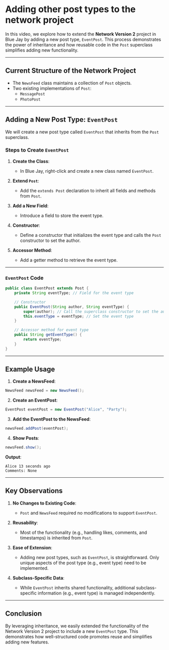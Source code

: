 # Adding other post types to the network project

In this video, we explore how to extend the **Network Version 2** project in Blue Jay by adding a new post type, `EventPost`. This process demonstrates the power of inheritance and how reusable code in the `Post` superclass simplifies adding new functionality.

---

## Current Structure of the Network Project

- The `NewsFeed` class maintains a collection of `Post` objects.
- Two existing implementations of `Post`:
  - `MessagePost`
  - `PhotoPost`

---

## Adding a New Post Type: `EventPost`

We will create a new post type called `EventPost` that inherits from the `Post` superclass.

### Steps to Create `EventPost`

1. **Create the Class**:
   - In Blue Jay, right-click and create a new class named `EventPost`.

2. **Extend `Post`**:
   - Add the `extends Post` declaration to inherit all fields and methods from `Post`.

3. **Add a New Field**:
   - Introduce a field to store the event type.

4. **Constructor**:
   - Define a constructor that initializes the event type and calls the `Post` constructor to set the author.

5. **Accessor Method**:
   - Add a getter method to retrieve the event type.

---

### `EventPost` Code

```java
public class EventPost extends Post {
    private String eventType; // Field for the event type

    // Constructor
    public EventPost(String author, String eventType) {
        super(author); // Call the superclass constructor to set the author
        this.eventType = eventType; // Set the event type
    }

    // Accessor method for event type
    public String getEventType() {
        return eventType;
    }
}
```

---

## Example Usage

1. **Create a NewsFeed**:

```java
NewsFeed newsFeed = new NewsFeed();
```

2. **Create an EventPost**:

```java
EventPost eventPost = new EventPost("Alice", "Party");
```

3. **Add the EventPost to the NewsFeed**:

```java
newsFeed.addPost(eventPost);
```

4. **Show Posts**:

```java
newsFeed.show();
```

**Output**:
```
Alice 13 seconds ago
Comments: None
```

---

## Key Observations

1. **No Changes to Existing Code**:
   - `Post` and `NewsFeed` required no modifications to support `EventPost`.

2. **Reusability**:
   - Most of the functionality (e.g., handling likes, comments, and timestamps) is inherited from `Post`.

3. **Ease of Extension**:
   - Adding new post types, such as `EventPost`, is straightforward. Only unique aspects of the post type (e.g., event type) need to be implemented.

4. **Subclass-Specific Data**:
   - While `EventPost` inherits shared functionality, additional subclass-specific information (e.g., event type) is managed independently.

---

## Conclusion

By leveraging inheritance, we easily extended the functionality of the Network Version 2 project to include a new `EventPost` type. This demonstrates how well-structured code promotes reuse and simplifies adding new features.